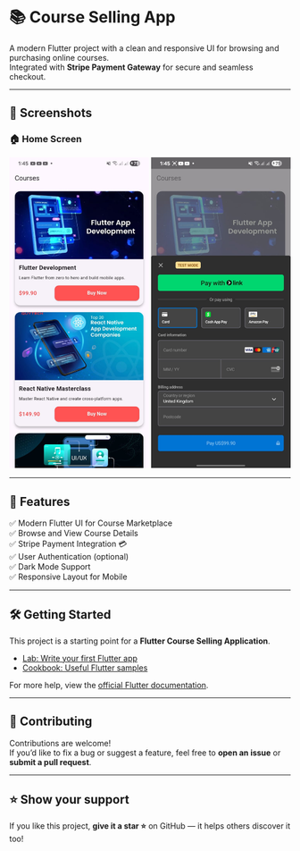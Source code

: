 # 📚 Course Selling App  

A modern Flutter project with a clean and responsive UI for browsing and purchasing online courses.  
Integrated with **Stripe Payment Gateway** for secure and seamless checkout.  

---

## 📱 Screenshots  

### 🏠 Home Screen  
<p float="left">
  <img src="screenshots/home.jpeg" alt="Home Screen" width="250"/>
  <img src="screenshots/payment_sheet.jpeg" alt="Payment Screen" width="250"/>
</p>  

---

## 🚀 Features  

✅ Modern Flutter UI for Course Marketplace  
✅ Browse and View Course Details  
✅ Stripe Payment Integration 💳  
✅ User Authentication (optional)  
✅ Dark Mode Support  
✅ Responsive Layout for Mobile  

---

## 🛠️ Getting Started  

This project is a starting point for a **Flutter Course Selling Application**.  

- [Lab: Write your first Flutter app](https://docs.flutter.dev/get-started/codelab)  
- [Cookbook: Useful Flutter samples](https://docs.flutter.dev/cookbook)  

For more help, view the [official Flutter documentation](https://docs.flutter.dev/).  

---

## 🤝 Contributing  

Contributions are welcome!  
If you’d like to fix a bug or suggest a feature, feel free to **open an issue** or **submit a pull request**.  

---

## ⭐ Show your support  

If you like this project, **give it a star ⭐** on GitHub — it helps others discover it too!
